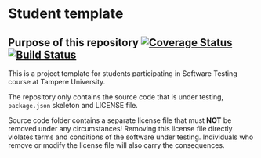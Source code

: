 # Student template

## Purpose of this repository [![Coverage Status](https://coveralls.io/repos/github/janakavishwajith/COMP.SE.200-2020-assignment/badge.svg?branch=master)](https://coveralls.io/github/janakavishwajith/COMP.SE.200-2020-assignment?branch=master) [![Build Status](https://travis-ci.com/janakavishwajith/COMP.SE.200-2020-assignment.svg?branch=master)](https://travis-ci.com/janakavishwajith/COMP.SE.200-2020-assignment)

This is a project template for students participating in Software Testing course
at Tampere University.

The repository only contains the source code that is under testing, `package.json` skeleton
and LICENSE file.

Source code folder contains a separate license file that must **NOT** be removed under any circumstances!
Removing this license file directly violates terms and conditions of the software under testing.
Individuals who remove or modify the license file will also carry the consequences.